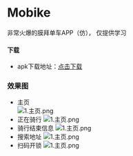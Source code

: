 # Mobike
非常火爆的膜拜单车APP（仿）， 仅提供学习
#### 下载
- apk下载地址：[点击下载](https://raw.githubusercontent.com/yiwent/Mobike/master/app-release.apk)

### 效果图
*    主页   
![1.主页.png](./screenshots/1.主页.png "")
*    正在骑行
![1.主页.png](./screenshots/4.正在骑行.png "")
*    骑行结束信息
![1.主页.png](./screenshots/5.骑行结束信息.png "")
*    搜索地址
![1.主页.png](./screenshots/22.搜索地址2.png "")
*    扫码开锁
![1.主页.png](./screenshots/30.扫一扫.png "")
